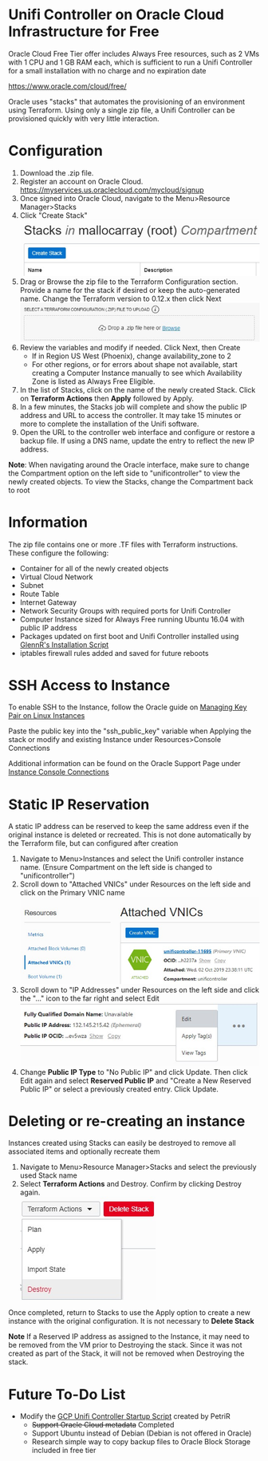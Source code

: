 # Unifi Controller on Oracle Cloud Infrastructure for Free

Oracle Cloud Free Tier offer includes Always Free resources, such as 2 VMs with 1 CPU and 1 GB RAM each, which is sufficient to run a Unifi Controller for a small installation with no charge and no expiration date

https://www.oracle.com/cloud/free/

Oracle uses "stacks" that automates the provisioning of an environment using Terraform.  Using only a single zip file, a Unifi Controller can be provisioned quickly with very little interaction.

# Configuration
1) Download the .zip file.
2) Register an account on Oracle Cloud.
    https://myservices.us.oraclecloud.com/mycloud/signup
3) Once signed into Oracle Cloud, navigate to the Menu>Resource Manager>Stacks
4) Click "Create Stack" <br />![alt text](./images/stacks.jpg)
5) Drag or Browse the zip file to the Terraform Configuration section. Provide a name for the stack if desired or keep the auto-generated name.  Change the Terraform version to 0.12.x then click Next <br />![alt text](./images/create-stack.jpg)
6) Review the variables and modify if needed. Click Next, then Create
    * If in Region US West (Phoenix), change availability_zone to 2
    * For other regions, or for errors about shape not available, start creating a Computer Instance manually to see which Availability Zone is listed as Always Free Eligible.
7) In the list of Stacks, click on the name of the newly created Stack.  Click on **Terraform Actions** then **Apply** followed by Apply.
8) In a few minutes, the Stacks job will complete and show the public IP address and URL to access the controller. It may take 15 minutes or more to complete the installation of the Unifi software.
9) Open the URL to the controller web interface and configure or restore a backup file.  If using a DNS name, update the entry to reflect the new IP address.

**Note**: When navigating around the Oracle interface, make sure to change the Compartment option on the left side to "unificontroller" to view the newly created objects. To view the Stacks, change the Compartment back to root

# Information
The zip file contains one or more .TF files with Terraform instructions.  These configure the following:
* Container for all of the newly created objects
* Virtual Cloud Network
* Subnet
* Route Table
* Internet Gateway
* Network Security Groups with required ports for Unifi Controller
* Computer Instance sized for Always Free running Ubuntu 16.04 with public IP address
* Packages updated on first boot and Unifi Controller installed using [GlennR's Installation Script](https://community.ui.com/questions/UniFi-Installation-Scripts-or-UniFi-Easy-Update-Script-or-Ubuntu-16-04-18-04-18-10-19-04-and-19-10-/ccbc7530-dd61-40a7-82ec-22b17f027776)
* iptables firewall rules added and saved for future reboots

# SSH Access to Instance
To enable SSH to the Instance, follow the Oracle guide on [Managing Key Pair on Linux Instances](https://docs.cloud.oracle.com/iaas/Content/Compute/Tasks/managingkeypairs.htm?Highlight=ssh)

Paste the public key into the "ssh_public_key" variable when Applying the stack or modify and existing Instance under Resources>Console Connections

Additional information can be found on the Oracle Support Page under [Instance Console Connections](https://docs.cloud.oracle.com/iaas/Content/Compute/References/serialconsole.htm)

# Static IP Reservation
A static IP address can be reserved to keep the same address even if the original instance is deleted or recreated.  This is not done automatically by the Terraform file, but can configured after creation

1) Navigate to Menu>Instances and select the Unifi controller instance name. (Ensure Compartment on the left side is changed to "unificontroller")
2) Scroll down to "Attached VNICs" under Resources on the left side and click on the Primary VNIC name <br />![alt text](./images/attached-vnics.jpg)
3) Scroll down to "IP Addresses" under Resources on the left side and click the "..." icon to the far right and select Edit <br />![alt text](./images/edit-ip.jpg)
4) Change **Public IP Type** to "No Public IP" and click Update. Then click Edit again and select **Reserved Public IP** and "Create a New Reserved Public IP" or select a previously created entry. Click Update.

# Deleting or re-creating an instance
Instances created using Stacks can easily be destroyed to remove all associated items and optionally recreate them
1) Navigate to Menu>Resource Manager>Stacks and select the previously used Stack name
2) Select **Terraform Actions** and Destroy.  Confirm by clicking Destroy again. <br /> ![alt text](./images/destroy-stack.jpg)

Once completed, return to Stacks to use the Apply option to create a new instance with the original configuration. It is not necessary to **Delete Stack**

**Note** If a Reserved IP address as assigned to the Instance, it may need to be removed from the VM prior to Destroying the stack. Since it was not created as part of the Stack, it will not be removed when Destroying the stack.

# Future To-Do List
* Modify the [GCP Unifi Controller Startup Script](https://metis.fi/en/2018/02/gcp-unifi-code/) created by PetriR
    * ~~Support Oracle Cloud metadata~~ Completed
    * Support Ubuntu instead of Debian (Debian is not offered in Oracle)
    * Research simple way to copy backup files to Oracle Block Storage included in free tier
